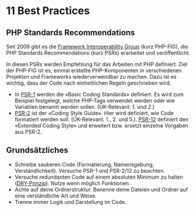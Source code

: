 # 11 Best Practices

## PHP Standards Recommendations

Seit 2009 gibt es die [Framework Interoperability Group](https://www.php-fig.org/) \(kurz PHP-FIG\), die PHP Standards Recommendations \(kurz PSRs\) erarbeitet und veröffentlicht.

In diesen PSRs werden Empfehlung für das Arbeiten mit PHP definiert. Ziel der PHP-FIG ist es, einmal erstellte PHP-Komponenten in verschiedenen Projekten und Frameworks wiederverwendbar zu machen. Dazu ist es wichtig, dass der Code nach einheitlichen Regeln geschrieben wird.

* In [PSR-1](https://www.php-fig.org/psr/psr-1/) werden die «Basic Coding Standards» definiert. Es wird zum Beispiel festgelegt, welche PHP-Tags verwendet werden oder wie Variablen benannt werden sollen. \(ÜK-Relevant: 1. und 2.\)
* [PSR-2](https://www.php-fig.org/psr/psr-2/) ist der «Coding Style Guide». Hier wird definiert, wie Code formatiert werden soll. \(ÜK-Relevant: 1., 2. und 5.\). [PSR-12](https://www.php-fig.org/psr/psr-12/) definiert den «Extended Coding Style» und erweitert bzw. ersetzt einzelne Vorgaben aus PSR-2.

## Grundsätzliches

* Schreibe sauberen Code \(Formatierung, Namensgebung, Verständlichkeit\). Versuche PSR-1 und PSR-2/12 zu beachten.
* Versuche redundanten Code auf einem absoluten Minimum zu halten \([DRY-Prinzip](https://de.wikipedia.org/wiki/Don%E2%80%99t_repeat_yourself)\). Nutze wenn möglich Funktionen.
* Achte auf deine Ordnerstruktur. Benenne deine Dateien und Ordner auf eine verständliche Art und Weise.
* Trenne immer Logik und Darstellung im Code.

